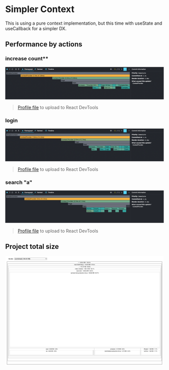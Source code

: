 # Simpler Context
This is using a pure context implementation, but this time with useState and useCallback for a simpler DX.

## Performance by actions

### increase count**
![](/packages-analyze/simpler-context/profile-increase-count.png)
> [Profile file](/packages-analyze/simpler-context/profile-increase-count.json) to upload to React DevTools

### login
![](/packages-analyze/simpler-context/profile-login.png)
> [Profile file](/packages-analyze/simpler-context/profile-login.json) to upload to React DevTools

### search "a"
![](/packages-analyze/simpler-context/profile-search-title.png)
> [Profile file](/packages-analyze/simpler-context/profile-search-title.json) to upload to React DevTools

## Project total size

![](/packages-analyze/simpler-context/size.png)
